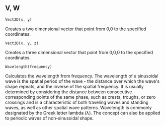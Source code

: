 V, W
---

```
Vect2D(x, y)
```

Creates a two dimensional vector that point from 0,0 to the specified coordinates.

```
Vect3D(x, y, z)
```

Creates a three dimensional vector that point from 0,0,0 to the specified coordinates.

```
Wavelength(frequency)
```

Calculates the wavelength from frequency. The wavelength of a sinusoidal wave is the spatial period of the wave - the distance over which the wave's shape repeats, and the inverse of the spatial frequency. It is usually determined by considering the distance between consecutive corresponding points of the same phase, such as crests, troughs, or zero crossings and is a characteristic of both traveling waves and standing waves, as well as other spatial wave patterns. Wavelength is commonly designated by the Greek letter lambda (λ). The concept can also be applied to periodic waves of non-sinusoidal shape.